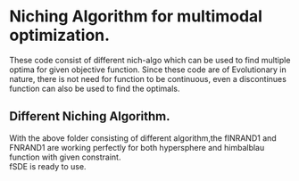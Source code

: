 # Niching Algorithm for multimodal optimization.
These code consist of different nich-algo which can be used to find multiple optima for given objective function.
Since these code are of Evolutionary in nature, there is not need for function to be continuous, even a discontinues function can also be used to find the optimals. 

## Different Niching Algorithm.
With the above folder consisting of different algorithm,the fINRAND1 and FNRAND1 are working perfectly for both hypersphere and himbalblau function with given constraint.  
fSDE is ready to use.
